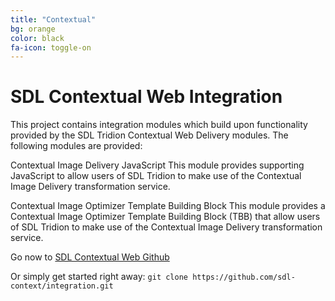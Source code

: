 ```yaml
---
title: "Contextual"
bg: orange
color: black
fa-icon: toggle-on
---
```


# SDL Contextual Web Integration

This project contains integration modules which build upon functionality provided by the SDL Tridion Contextual Web Delivery modules. The following modules are provided:

Contextual Image Delivery JavaScript
This module provides supporting JavaScript to allow users of SDL Tridion to make use of the Contextual Image Delivery transformation service.

Contextual Image Optimizer Template Building Block
This module provides a Contextual Image Optimizer Template Building Block (TBB) that allow users of SDL Tridion to make use of the Contextual Image Delivery transformation service.

Go now to [SDL Contextual Web Github](https://github.com/sdl-context/integration)


Or simply get started right away:
`git clone https://github.com/sdl-context/integration.git`
